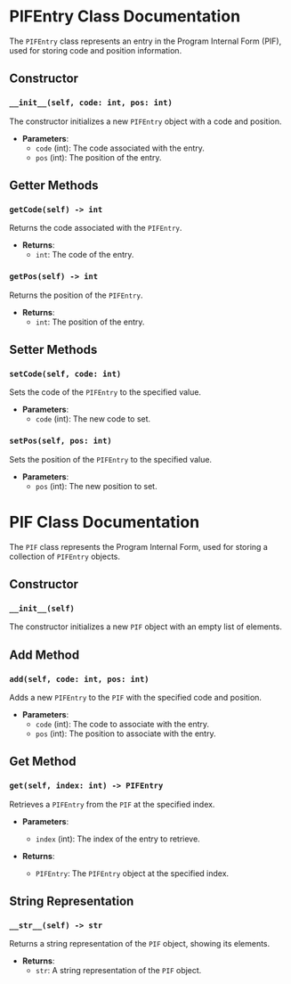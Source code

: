 # PIFEntry Class Documentation

The `PIFEntry` class represents an entry in the Program Internal Form (PIF), used for storing code and position information.

## Constructor

### `__init__(self, code: int, pos: int)`

The constructor initializes a new `PIFEntry` object with a code and position.

- **Parameters**:
  - `code` (int): The code associated with the entry.
  - `pos` (int): The position of the entry.

## Getter Methods

### `getCode(self) -> int`

Returns the code associated with the `PIFEntry`.

- **Returns**:
  - `int`: The code of the entry.

### `getPos(self) -> int`

Returns the position of the `PIFEntry`.

- **Returns**:
  - `int`: The position of the entry.

## Setter Methods

### `setCode(self, code: int)`

Sets the code of the `PIFEntry` to the specified value.

- **Parameters**:
  - `code` (int): The new code to set.

### `setPos(self, pos: int)`

Sets the position of the `PIFEntry` to the specified value.

- **Parameters**:
  - `pos` (int): The new position to set.

# PIF Class Documentation

The `PIF` class represents the Program Internal Form, used for storing a collection of `PIFEntry` objects.

## Constructor

### `__init__(self)`

The constructor initializes a new `PIF` object with an empty list of elements.

## Add Method

### `add(self, code: int, pos: int)`

Adds a new `PIFEntry` to the `PIF` with the specified code and position.

- **Parameters**:
  - `code` (int): The code to associate with the entry.
  - `pos` (int): The position to associate with the entry.

## Get Method

### `get(self, index: int) -> PIFEntry`

Retrieves a `PIFEntry` from the `PIF` at the specified index.

- **Parameters**:
  - `index` (int): The index of the entry to retrieve.

- **Returns**:
  - `PIFEntry`: The `PIFEntry` object at the specified index.

## String Representation

### `__str__(self) -> str`

Returns a string representation of the `PIF` object, showing its elements.

- **Returns**:
  - `str`: A string representation of the `PIF` object.

